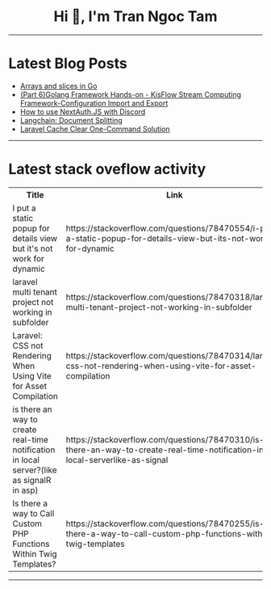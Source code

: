<h1 align="center">Hi 👋, I'm Tran Ngoc Tam</h1>

---

# Latest Blog Posts 
<!-- BLOG-POST-LIST:START -->
- [Arrays and slices in Go](https://dev.to/charly3pins/arrays-and-slices-in-go-5cml)
- [&lpar;Part 6&rpar;Golang Framework Hands-on - KisFlow Stream Computing Framework-Configuration Import and Export](https://dev.to/aceld/part-6golang-framework-hands-on-kisflow-stream-computing-framework-configuration-import-and-export-47o1)
- [How to use NextAuth.JS with Discord](https://dev.to/whyafan/how-to-use-nextauthjs-with-discord-6le)
- [Langchain: Document Splitting](https://dev.to/rutamstwt/langchain-document-splitting-21im)
- [Laravel Cache Clear One-Command Solution](https://dev.to/saim_ansari/laravel-cache-clear-one-command-solution-5gkn)
<!-- BLOG-POST-LIST:END -->

---

# Latest stack oveflow activity
<table>
  <tr><th>Title</th><th>Link</th></tr>
  <!-- STACKOVERFLOW:START --><tr><td>I put a static popup for details view but it&#39;s not work for dynamic</td><td>https://stackoverflow.com/questions/78470554/i-put-a-static-popup-for-details-view-but-its-not-work-for-dynamic</td></tr><tr><td>laravel multi tenant project not working in subfolder</td><td>https://stackoverflow.com/questions/78470318/laravel-multi-tenant-project-not-working-in-subfolder</td></tr><tr><td>Laravel: CSS not Rendering When Using Vite for Asset Compilation</td><td>https://stackoverflow.com/questions/78470314/laravel-css-not-rendering-when-using-vite-for-asset-compilation</td></tr><tr><td>is there an way to create real-time notification in local server?&lpar;like as signalR in asp&rpar;</td><td>https://stackoverflow.com/questions/78470310/is-there-an-way-to-create-real-time-notification-in-local-serverlike-as-signal</td></tr><tr><td>Is there a way to Call Custom PHP Functions Within Twig Templates?</td><td>https://stackoverflow.com/questions/78470255/is-there-a-way-to-call-custom-php-functions-within-twig-templates</td></tr><!-- STACKOVERFLOW:END -->
</table>

---


